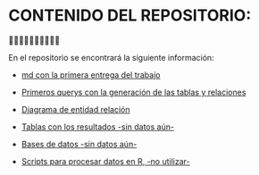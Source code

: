 # CONTENIDO DEL REPOSITORIO:

🚴‍♂️🚴‍♂️🚴‍♂️🚴‍♂️🚴‍♂️

En el repositorio se encontrará la siguiente información:

- [md con la primera entrega del trabajo ](1ra_entrega/)

- [Primeros querys con la generación de las tablas y relaciones](queries/)

- [Diagrama de entidad relación](der/)

- [Tablas con los resultados -sin datos aún- ](resultados/)

- [Bases de datos -sin datos aún- ](bases/)

- [Scripts para procesar datos en R, -no utilizar- ](procesamientos_r/)